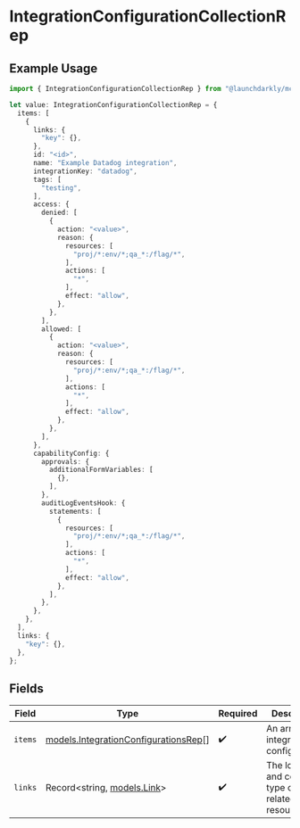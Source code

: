 # IntegrationConfigurationCollectionRep

## Example Usage

```typescript
import { IntegrationConfigurationCollectionRep } from "@launchdarkly/mcp-server";

let value: IntegrationConfigurationCollectionRep = {
  items: [
    {
      links: {
        "key": {},
      },
      id: "<id>",
      name: "Example Datadog integration",
      integrationKey: "datadog",
      tags: [
        "testing",
      ],
      access: {
        denied: [
          {
            action: "<value>",
            reason: {
              resources: [
                "proj/*:env/*;qa_*:/flag/*",
              ],
              actions: [
                "*",
              ],
              effect: "allow",
            },
          },
        ],
        allowed: [
          {
            action: "<value>",
            reason: {
              resources: [
                "proj/*:env/*;qa_*:/flag/*",
              ],
              actions: [
                "*",
              ],
              effect: "allow",
            },
          },
        ],
      },
      capabilityConfig: {
        approvals: {
          additionalFormVariables: [
            {},
          ],
        },
        auditLogEventsHook: {
          statements: [
            {
              resources: [
                "proj/*:env/*;qa_*:/flag/*",
              ],
              actions: [
                "*",
              ],
              effect: "allow",
            },
          ],
        },
      },
    },
  ],
  links: {
    "key": {},
  },
};
```

## Fields

| Field                                                                              | Type                                                                               | Required                                                                           | Description                                                                        |
| ---------------------------------------------------------------------------------- | ---------------------------------------------------------------------------------- | ---------------------------------------------------------------------------------- | ---------------------------------------------------------------------------------- |
| `items`                                                                            | [models.IntegrationConfigurationsRep](../models/integrationconfigurationsrep.md)[] | :heavy_check_mark:                                                                 | An array of integration configurations                                             |
| `links`                                                                            | Record<string, [models.Link](../models/link.md)>                                   | :heavy_check_mark:                                                                 | The location and content type of related resources                                 |